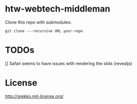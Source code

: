 # htw-webtech-middleman

Clone this repo with submodules:
```
git clone ---recursive URL your-repo
```

# TODOs
[] Safari seems to have issues with rendering the slids (revealjs)

# License
http://grekko.mit-license.org/
